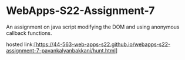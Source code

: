 # WebApps-S22-Assignment-7
An assignment on java script modifying the DOM and using anonymous callback functions.


hosted link:[https://44-563-web-apps-s22.github.io/webapps-s22-assignment-7-pavankalyanbakkani/hunt.html]
